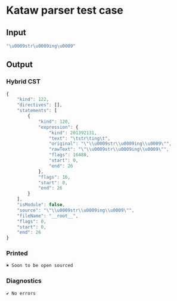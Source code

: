 # Kataw parser test case

## Input

`````js
"\u0009str\u0009ing\u0009"
`````

## Output

### Hybrid CST

```javascript
{
    "kind": 122,
    "directives": [],
    "statements": [
        {
            "kind": 120,
            "expression": {
                "kind": 201392131,
                "text": "\tstr\ting\t",
                "original": "\"\\u0009str\\u0009ing\\u0009\"",
                "rawText": "\"\\u0009str\\u0009ing\\u0009\"",
                "flags": 16480,
                "start": 0,
                "end": 26
            },
            "flags": 16,
            "start": 0,
            "end": 26
        }
    ],
    "isModule": false,
    "source": "\"\\u0009str\\u0009ing\\u0009\"",
    "fileName": "__root__",
    "flags": 0,
    "start": 0,
    "end": 26
}
```

### Printed

```javascript
✖ Soon to be open sourced
```

### Diagnostics

```javascript
✔ No errors
```

